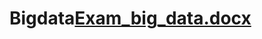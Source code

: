 # Bigdata[Exam_big_data.docx](https://github.com/kaustubhupadhye/Bigdata/files/8946381/Exam_big_data.docx)
